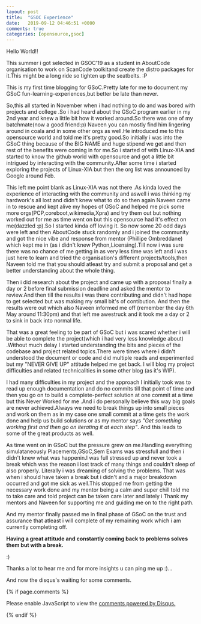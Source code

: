 ```yaml
---
layout: post
title:  "GSOC Experience"
date:   2019-09-12 04:46:51 +0000
comments: true
categories: [opensource,gsoc]
---
```


Hello World!!


This summer i got selected in GSOC'19 as a student in AboutCode organisation to work on ScanCode toolkitand create the distro packages for it.This might be a long ride so tighten up the seatbelts. :P

This is my first time blogging for GSoC.Pretty late for me to document my GSoC fun-learning-experiences,but better be late than never.

So,this all started in November when i had nothing to do and was bored with projects and college .So i had  heard about the GSoC program earlier in my 2nd year and knew a little bit how it worked around.So there was one of my batchmate(now a good friend:p) Naveen you can mostly find him lingering around in coala and in some other orgs as well.He introduced me to this opensource world and told me it's pretty good.So initially i was into the GSoC thing because of the BIG NAME and huge stipend we get and then rest of the benefits were coming in for me.So i started of with Linux-XIA and started to know the github world with opensource and got a little bit intrigued by interacting with the community.After some time i started exploring the projects of Linux-XIA but then the org list was announced by Google around Feb.

This left me point blank as Linux-XIA was not there .As kinda loved the experience of interacting with the community and aswell i was thinking my hardwork's all lost and didn't knew what to do so then again Naveen came in to rescue and kept alive my hopes of GSoC and helped me pick some more orgs(PCP,coreboot,wikimedia,Xpra) and try them out but nothing worked out for me as time went on but this opensource had it's effect on me(dazzled :p).So I started kinda off loving it. So now some 20 odd days were left and then  AboutCode stuck randomly and i  joined the community and got the nice vibe and response from mentor (Phillipe Ombreddane) which kept me in (as i didn't knew Python,Licensing).Till now i was sure there was no chance of me getting in as very less time was left and i was just here to learn and tried the organisation's different projects/tools,then Naveen told  me that you should atleast try and submit a proposal and get a better understanding about the whole thing.

Then i did research about the project and came up with a proposal finally a day or 2 before final submission deadline and asked the mentor to review.And then till the results i was there contributing and didn't had hope to get selected but was making my small bit's of contibution. And then the results were out which also Naveen informed me off (remember the day 6th May around 11:30pm) and that left me awestruck and it took me a day or 2 to sink in back into normal life.

That was a great feeling to be part of GSoC but i was scared whether i will be able to complete the project(which i had very less knowledge about) .Without much delay I started understanding the bits and pieces of the codebase and project related topics.There were times where i didn't understood the document or code and did multiple reads and experimented but my "NEVER GIVE UP" attitude helped me get back. I will blog my project difficulties and related technicalities in some other blog (as it's WIP).

I had many difficulties in my project and the approach I initially took was to read up enough documentation and do no commits till that point of time and then  you go on to build a complete-perfect solution at one commit at a time but this Never Worked for me .And i  do personally believe this way big goals are never achieved.Always we need to break things up  into small pieces and work on them as in my case one small commit at a time gets the work done and help us build solutions or as my mentor says 
*"Get something working first and then go on iterating it at each step"*.
And this leads to some of the great products as well.

As time went on in GSoC but the pressure grew on me.Handling everything simulataneously Placements,GSoC,Sem Exams was stressfull and then i didn't knew what was happenin.I was full stressed up and never took a break which was the reason i lost track of many things and couldn't sleep of also properly. Literally i was dreaming of solving the problems. That was when i should have taken a break but i didn't and a major breakdown occurred and got me sick as well.This stopped me from getting the necessary work done and my mentor being a calm and super chill told me to take care and told project can be taken care later and lately i Thank my mentors and Naveen for supporting me and guiding me on to the right path.

And my mentor finally  passed me in final phase of GSoC on the trust and assurance that atleast i will complete of my remaining work which i am currently completing off.    

**Having a great attitude and constantly coming back to problems solves them but with a break.**

:)

Thanks a lot to hear me and for more insights u can ping me up :)...

And now the disqus's waiting for some comments.

{% if page.comments %}
<div id="disqus_thread"></div>
<script>

/**
*  RECOMMENDED CONFIGURATION VARIABLES: EDIT AND UNCOMMENT THE SECTION BELOW TO INSERT DYNAMIC VALUES FROM YOUR PLATFORM OR CMS.
*  LEARN WHY DEFINING THESE VARIABLES IS IMPORTANT: https://disqus.com/admin/universalcode/#configuration-variables*/

var disqus_config = function () {
this.page.url = https://aj4ayushjain.github.io/opensource/gsoc/2019/09/05/GSOC-Experience.html;  // Replace PAGE_URL with your page's canonical URL variable
this.page.identifier = https://aj4ayushjain.github.io/opensource/gsoc/2019/09/05/GSOC-Experience.html; // Replace PAGE_IDENTIFIER with your page's unique identifier variable
};

(function() { // DON'T EDIT BELOW THIS LINE
var d = document, s = d.createElement('script');
s.src = 'https://aj4ayushjain-github-io.disqus.com/embed.js';
s.setAttribute('data-timestamp', +new Date());
(d.head || d.body).appendChild(s);
})();
</script>
<noscript>Please enable JavaScript to view the <a href="https://disqus.com/?ref_noscript">comments powered by Disqus.</a></noscript>
                            
{% endif %}

